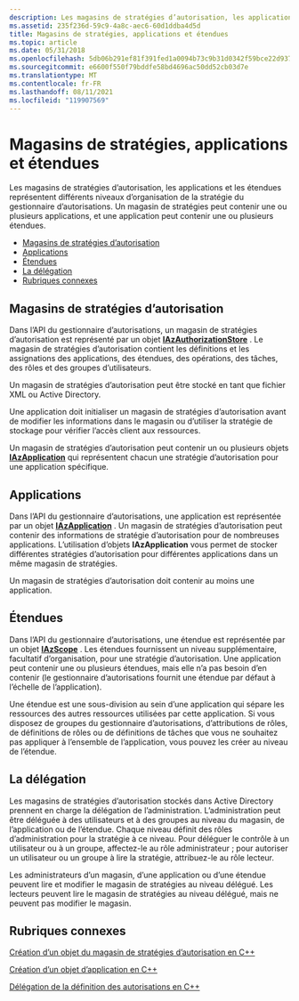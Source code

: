 ```yaml
---
description: Les magasins de stratégies d’autorisation, les applications et les étendues représentent différents niveaux d’organisation de la stratégie du gestionnaire d’autorisations.
ms.assetid: 235f236d-59c9-4a8c-aec6-60d1ddba4d5d
title: Magasins de stratégies, applications et étendues
ms.topic: article
ms.date: 05/31/2018
ms.openlocfilehash: 5db06b291ef81f391fed1a0094b73c9b31d0342f59bce22d93779c7bfa48a80b
ms.sourcegitcommit: e6600f550f79bddfe58bd4696ac50dd52cb03d7e
ms.translationtype: MT
ms.contentlocale: fr-FR
ms.lasthandoff: 08/11/2021
ms.locfileid: "119907569"
---
```

# <a name="policy-stores-applications-and-scopes"></a>Magasins de stratégies, applications et étendues

Les magasins de stratégies d’autorisation, les applications et les étendues représentent différents niveaux d’organisation de la stratégie du gestionnaire d’autorisations. Un magasin de stratégies peut contenir une ou plusieurs applications, et une application peut contenir une ou plusieurs étendues.

-   [Magasins de stratégies d’autorisation](#authorization-policy-stores)
-   [Applications](#policy-stores-applications-and-scopes)
-   [Étendues](#policy-stores-applications-and-scopes)
-   [La délégation](#delegation)
-   [Rubriques connexes](#related-topics)

## <a name="authorization-policy-stores"></a>Magasins de stratégies d’autorisation

Dans l’API du gestionnaire d’autorisations, un magasin de stratégies d’autorisation est représenté par un objet [**IAzAuthorizationStore**](/windows/desktop/api/Azroles/nn-azroles-iazauthorizationstore) . Le magasin de stratégies d’autorisation contient les définitions et les assignations des applications, des étendues, des opérations, des tâches, des rôles et des groupes d’utilisateurs.

Un magasin de stratégies d’autorisation peut être stocké en tant que fichier XML ou Active Directory.

Une application doit initialiser un magasin de stratégies d’autorisation avant de modifier les informations dans le magasin ou d’utiliser la stratégie de stockage pour vérifier l’accès client aux ressources.

Un magasin de stratégies d’autorisation peut contenir un ou plusieurs objets [**IAzApplication**](/windows/desktop/api/Azroles/nn-azroles-iazapplication) qui représentent chacun une stratégie d’autorisation pour une application spécifique.

## <a name="applications"></a>Applications

Dans l’API du gestionnaire d’autorisations, une application est représentée par un objet [**IAzApplication**](/windows/desktop/api/Azroles/nn-azroles-iazapplication) . Un magasin de stratégies d’autorisation peut contenir des informations de stratégie d’autorisation pour de nombreuses applications. L’utilisation d’objets **IAzApplication** vous permet de stocker différentes stratégies d’autorisation pour différentes applications dans un même magasin de stratégies.

Un magasin de stratégies d’autorisation doit contenir au moins une application.

## <a name="scopes"></a>Étendues

Dans l’API du gestionnaire d’autorisations, une étendue est représentée par un objet [**IAzScope**](/windows/desktop/api/Azroles/nn-azroles-iazscope) . Les étendues fournissent un niveau supplémentaire, facultatif d’organisation, pour une stratégie d’autorisation. Une application peut contenir une ou plusieurs étendues, mais elle n’a pas besoin d’en contenir (le gestionnaire d’autorisations fournit une étendue par défaut à l’échelle de l’application).

Une étendue est une sous-division au sein d’une application qui sépare les ressources des autres ressources utilisées par cette application. Si vous disposez de groupes du gestionnaire d’autorisations, d’attributions de rôles, de définitions de rôles ou de définitions de tâches que vous ne souhaitez pas appliquer à l’ensemble de l’application, vous pouvez les créer au niveau de l’étendue.

## <a name="delegation"></a>La délégation

Les magasins de stratégies d’autorisation stockés dans Active Directory prennent en charge la délégation de l’administration. L’administration peut être déléguée à des utilisateurs et à des groupes au niveau du magasin, de l’application ou de l’étendue. Chaque niveau définit des rôles d’administration pour la stratégie à ce niveau. Pour déléguer le contrôle à un utilisateur ou à un groupe, affectez-le au rôle administrateur ; pour autoriser un utilisateur ou un groupe à lire la stratégie, attribuez-le au rôle lecteur.

Les administrateurs d’un magasin, d’une application ou d’une étendue peuvent lire et modifier le magasin de stratégies au niveau délégué. Les lecteurs peuvent lire le magasin de stratégies au niveau délégué, mais ne peuvent pas modifier le magasin.

## <a name="related-topics"></a>Rubriques connexes

<dl> <dt>

[Création d’un objet du magasin de stratégies d’autorisation en C++](creating-an-authorization-policy-store-object-in-c--.md)
</dt> <dt>

[Création d’un objet d’application en C++](creating-an-application-object-in-c--.md)
</dt> <dt>

[Délégation de la définition des autorisations en C++](delegating-the-defining-of-permissions-in-c--.md)
</dt> </dl>

 

 




